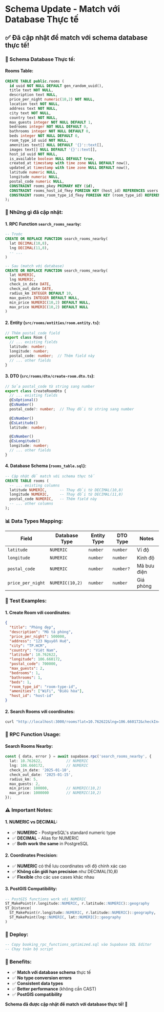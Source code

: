 # Schema Update - Match với Database Thực tế

## ✅ **Đã cập nhật để match với schema database thực tế!**

### **🔧 Schema Database Thực tế:**

#### **Rooms Table:**
```sql
CREATE TABLE public.rooms (
  id uuid NOT NULL DEFAULT gen_random_uuid(),
  title text NOT NULL,
  description text NULL,
  price_per_night numeric(10,2) NOT NULL,
  location text NOT NULL,
  address text NOT NULL,
  city text NOT NULL,
  country text NOT NULL,
  max_guests integer NOT NULL DEFAULT 1,
  bedrooms integer NOT NULL DEFAULT 0,
  bathrooms integer NOT NULL DEFAULT 0,
  beds integer NOT NULL DEFAULT 0,
  room_type_id uuid NOT NULL,
  amenities text[] NULL DEFAULT '{}'::text[],
  images text[] NULL DEFAULT '{}'::text[],
  host_id uuid NOT NULL,
  is_available boolean NULL DEFAULT true,
  created_at timestamp with time zone NULL DEFAULT now(),
  updated_at timestamp with time zone NULL DEFAULT now(),
  latitude numeric NULL,
  longitude numeric NULL,
  postal_code numeric NULL,
  CONSTRAINT rooms_pkey PRIMARY KEY (id),
  CONSTRAINT rooms_host_id_fkey FOREIGN KEY (host_id) REFERENCES users (id) ON UPDATE CASCADE ON DELETE CASCADE,
  CONSTRAINT rooms_room_type_id_fkey FOREIGN KEY (room_type_id) REFERENCES room_types (id)
);
```

### **🔧 Những gì đã cập nhật:**

#### **1. RPC Function `search_rooms_nearby`:**
```sql
-- Trước
CREATE OR REPLACE FUNCTION search_rooms_nearby(
  lat DECIMAL(10,8),
  lng DECIMAL(11,8),
  -- ...
)

-- Sau (match với database)
CREATE OR REPLACE FUNCTION search_rooms_nearby(
  lat NUMERIC,
  lng NUMERIC,
  check_in_date DATE,
  check_out_date DATE,
  radius_km INTEGER DEFAULT 10,
  max_guests INTEGER DEFAULT NULL,
  min_price NUMERIC(10,2) DEFAULT NULL,
  max_price NUMERIC(10,2) DEFAULT NULL
)
```

#### **2. Entity (`src/rooms/entities/room.entity.ts`):**
```typescript
// Thêm postal_code field
export class Room {
  // ... existing fields
  latitude: number;
  longitude: number;
  postal_code: number;  // Thêm field này
  // ... other fields
}
```

#### **3. DTO (`src/rooms/dto/create-room.dto.ts`):**
```typescript
// Sửa postal_code từ string sang number
export class CreateRoomDto {
  // ... existing fields
  @IsOptional()
  @IsNumber()
  postal_code?: number;  // Thay đổi từ string sang number
  
  @IsNumber()
  @IsLatitude()
  latitude: number;
  
  @IsNumber()
  @IsLongitude()
  longitude: number;
  // ... other fields
}
```

#### **4. Database Schema (`rooms_table.sql`):**
```sql
-- Cập nhật để match với schema thực tế
CREATE TABLE rooms (
  -- ... existing columns
  latitude NUMERIC,      -- Thay đổi từ DECIMAL(10,8)
  longitude NUMERIC,     -- Thay đổi từ DECIMAL(11,8)
  postal_code NUMERIC,   -- Thêm field này
  -- ... other columns
);
```

### **📊 Data Types Mapping:**

| Field | Database Type | Entity Type | DTO Type | Notes |
|-------|---------------|-------------|----------|-------|
| `latitude` | `NUMERIC` | `number` | `number` | Vĩ độ |
| `longitude` | `NUMERIC` | `number` | `number` | Kinh độ |
| `postal_code` | `NUMERIC` | `number` | `number?` | Mã bưu điện |
| `price_per_night` | `NUMERIC(10,2)` | `number` | `number` | Giá phòng |

### **🧪 Test Examples:**

#### **1. Create Room với coordinates:**
```json
{
  "title": "Phòng đẹp",
  "description": "Mô tả phòng",
  "price_per_night": 500000,
  "address": "123 Nguyễn Huệ",
  "city": "TP.HCM",
  "country": "Việt Nam",
  "latitude": 10.762622,
  "longitude": 106.660172,
  "postal_code": 700000,
  "max_guests": 2,
  "bedrooms": 1,
  "bathrooms": 1,
  "beds": 1,
  "room_type_id": "room-type-id",
  "amenities": ["WiFi", "Điều hòa"],
  "host_id": "host-id"
}
```

#### **2. Search Rooms với coordinates:**
```bash
curl "http://localhost:3000/rooms?lat=10.762622&lng=106.660172&checkIn=2025-01-10&checkOut=2025-01-15&radius=5&guests=2"
```

### **🚀 RPC Function Usage:**

#### **Search Rooms Nearby:**
```typescript
const { data, error } = await supabase.rpc('search_rooms_nearby', {
  lat: 10.762622,           // NUMERIC
  lng: 106.660172,          // NUMERIC
  check_in_date: '2025-01-10',
  check_out_date: '2025-01-15',
  radius_km: 5,
  max_guests: 2,
  min_price: 100000,        // NUMERIC(10,2)
  max_price: 1000000        // NUMERIC(10,2)
});
```

### **⚠️ Important Notes:**

#### **1. NUMERIC vs DECIMAL:**
- ✅ **NUMERIC** - PostgreSQL's standard numeric type
- ✅ **DECIMAL** - Alias for NUMERIC
- ✅ **Both work the same** in PostgreSQL

#### **2. Coordinates Precision:**
- ✅ **NUMERIC** có thể lưu coordinates với độ chính xác cao
- ✅ **Không cần giới hạn precision** như DECIMAL(10,8)
- ✅ **Flexible** cho các use cases khác nhau

#### **3. PostGIS Compatibility:**
```sql
-- PostGIS functions work với NUMERIC
ST_MakePoint(r.longitude::NUMERIC, r.latitude::NUMERIC)::geography
ST_Distance(
  ST_MakePoint(r.longitude::NUMERIC, r.latitude::NUMERIC)::geography,
  ST_MakePoint(lng::NUMERIC, lat::NUMERIC)::geography
)
```

### **🔧 Deploy:**

```sql
-- Copy booking_rpc_functions_optimized.sql vào Supabase SQL Editor
-- Chạy toàn bộ script
```

### **🎯 Benefits:**

- ✅ **Match với database schema** thực tế
- ✅ **No type conversion errors**
- ✅ **Consistent data types**
- ✅ **Better performance** (không cần CAST)
- ✅ **PostGIS compatibility**

**Schema đã được cập nhật để match với database thực tế! 🚀**
